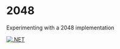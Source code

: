 # 2048
Experimenting with a 2048 implementation

[![.NET](https://github.com/samsmithnz/2048/actions/workflows/dotnet.yml/badge.svg)](https://github.com/samsmithnz/2048/actions/workflows/dotnet.yml)